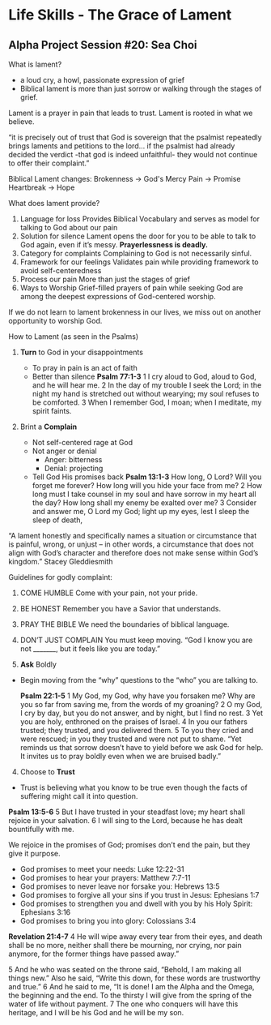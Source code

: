 # Life Skills - The Grace of Lament
## Alpha Project Session #20: Sea Choi

What is lament?
- a loud cry, a howl, passionate expression of grief
- Biblical lament is more than just sorrow or walking through the stages of grief.

Lament is a prayer in pain that leads to trust.
Lament is rooted in what we believe.

“it is precisely out of trust that God is sovereign that the psalmist repeatedly brings laments and petitions to the lord... if the psalmist had already decided the verdict -that god is indeed unfaithful- they would not continue to offer their complaint.”

Biblical Lament changes:
Brokenness -> God's Mercy
Pain -> Promise
Heartbreak -> Hope

What does lament provide?
1. Language for loss
   Provides Biblical Vocabulary and serves as model for talking to God about our pain
2. Solution for silence
   Lament opens the door for you to be able to talk to God again, even if it’s messy. **Prayerlessness is deadly.**
3. Category for complaints
   Complaining to God is not necessarily sinful.
4. Framework for our feelings
    Validates pain while providing framework to avoid self-centeredness
5. Process our pain
    More than just the stages of grief
6. Ways to Worship
   Grief-filled prayers of pain while seeking God are among the deepest expressions of God-centered worship.

If we do not learn to lament brokenness in our lives, we
miss out on another opportunity to worship God.

How to Lament (as seen in the Psalms)

1. **Turn** to God in your disappointments
   - To pray in pain is an act of faith
   - Better than silence
    **Psalm 77:1-3**
    1 I cry aloud to God,
    aloud to God, and he will hear me.
    2 In the day of my trouble I seek the Lord;
    in the night my hand is stretched out without wearying;
    my soul refuses to be comforted.
    3 When I remember God, I moan;
    when I meditate, my spirit faints.
    
2. Brint a **Complain**
    - Not self-centered rage at God
    - Not anger or denial
      - Anger: bitterness
      - Denial: projecting
    - Tell God His promises back
    **Psalm 13:1-3**
    How long, O Lord? Will you forget me forever?
    How long will you hide your face from me?
    2 How long must I take counsel in my soul
    and have sorrow in my heart all the day?
    How long shall my enemy be exalted over me?
    3 Consider and answer me, O Lord my God;
    light up my eyes, lest I sleep the sleep of death,

“A lament honestly and specifically names a
situation or circumstance that is painful, wrong, or
unjust – in other words, a circumstance that does
not align with God’s character and therefore does
not make sense within God’s kingdom.” Stacey Gleddiesmith

Guidelines for godly complaint:
   1. COME HUMBLE Come with your pain, not your pride.
   2. BE HONEST Remember you have a Savior that understands.
   3. PRAY THE BIBLE We need the boundaries of biblical language.
   4. DON’T JUST COMPLAIN You must keep moving.
“God I know you are not _______, but it feels like you are today.”

3. **Ask** Boldly
- Begin moving from the “why” questions to the “who” you are talking to.

    **Psalm 22:1-5**
    1 My God, my God, why have you forsaken me?
    Why are you so far from saving me, from the words of my groaning?
    2 O my God, I cry by day, but you do not answer,
    and by night, but I find no rest.
    3 Yet you are holy,
    enthroned on the praises of Israel.
    4 In you our fathers trusted;
    they trusted, and you delivered them.
    5 To you they cried and were rescued;
    in you they trusted and were not put to shame.
“Yet reminds us that sorrow doesn’t have to yield before we ask God for help. It invites us to pray boldly even when we are bruised badly.”

4. Choose to **Trust**
- Trust is believing what you know to be true even though the facts of suffering might call it into question.

**Psalm 13:5-6**
5 But I have trusted in your steadfast love;
    my heart shall rejoice in your salvation.
6 I will sing to the Lord,
    because he has dealt bountifully with me.

We rejoice in the promises of God; promises
don’t end the pain, but they give it purpose.

- God promises to meet your needs: Luke 12:22-31
- God promises to hear your prayers: Matthew 7:7-11
- God promises to never leave nor forsake you: Hebrews 13:5
- God promises to forgive all your sins if you trust in Jesus: Ephesians 1:7
- God promises to strengthen you and dwell with you by his Holy Spirit: Ephesians 3:16
- God promises to bring you into glory: Colossians 3:4

**Revelation 21:4-7**
4 He will wipe away every tear from their eyes, and death shall be no more, neither shall there be mourning, nor crying, nor pain anymore, for the former things have passed away.”

5 And he who was seated on the throne said, “Behold, I am making all things new.” Also he said, “Write this down, for these words are trustworthy and true.” 6 And he said to me, “It is done! I am the Alpha and the Omega, the beginning and the end. To the thirsty I will give from the spring of the water of life without payment. 7 The one who conquers will have this heritage, and I will be his God and he will be my son.